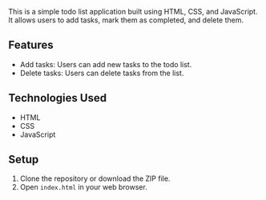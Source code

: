 This is a simple todo list application built using HTML, CSS, and JavaScript. It allows users to add tasks, mark them as completed, and delete them.
## Features
- Add tasks: Users can add new tasks to the todo list.
- Delete tasks: Users can delete tasks from the list.
## Technologies Used
- HTML
- CSS
- JavaScript
## Setup
1. Clone the repository or download the ZIP file.
2. Open `index.html` in your web browser.

